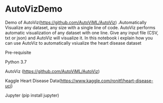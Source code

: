 # AutoVizDemo
Demo of AutoViz(https://github.com/AutoViML/AutoViz) .Automatically Visualize any dataset, any size with a single line of code.  AutoViz performs automatic visualization of any dataset with one line. Give any input file (CSV, txt or json) and AutoViz will visualize it.
In this notebook i explain how you can use AutoViz to automatically vsiualize the heart disease dataset

Pre-requisite

Python 3.7

AutoViz (https://github.com/AutoViML/AutoViz)

Kaggle Heart Disease Data(https://www.kaggle.com/ronitf/heart-disease-uci)

Jupyter (pip install jupyter)

